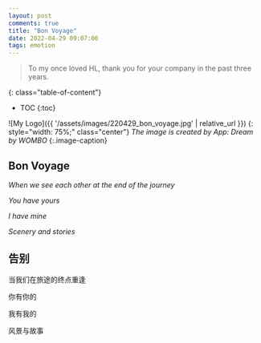 ```yaml
---
layout: post
comments: true
title: "Bon Voyage"
date: 2022-04-29 09:07:00
tags: emotion
---
```



> To my once loved HL, thank you for your company in the past three years.

<!--more-->

{: class="table-of-content"}
* TOC
{:toc}

![My Logo]({{ '/assets/images/220429_bon_voyage.jpg' | relative_url }})
{: style="width: 75%;" class="center"}
*The image is created by App: Dream by WOMBO*
{:.image-caption}

## Bon Voyage

*When we see each other at the end of the journey*

*You have yours*

*I have mine*

*Scenery and stories*


## 告别

当我们在旅途的终点重逢

你有你的

我有我的

风景与故事

